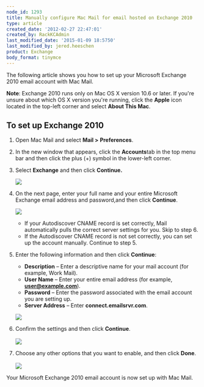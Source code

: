 ```yaml
---
node_id: 1293
title: Manually configure Mac Mail for email hosted on Exchange 2010
type: article
created_date: '2012-02-27 22:47:01'
created_by: RackKCAdmin
last_modified_date: '2015-01-09 18:5750'
last_modified_by: jered.heeschen
product: Exchange
body_format: tinymce
---
```


The following article shows you how to set up your Microsoft Exchange
2010 email account with Mac Mail.

**Note**: Exchange 2010 runs only on Mac OS X version 10.6 or later. If
you're unsure about which OS X version you're running, click the
**Apple** icon located in the top-left corner and select **About This
Mac**.

To set up Exchange 2010
-----------------------

1.  Open Mac Mail and select **Mail \>** **Preferences**.
2.  In the new window that appears, click the **Accounts**tab in the top
    menu bar and then click the plus (+) symbol in the lower-left
    corner.
3.  Select **Exchange** and then click **Continue.**

    ![](/knowledge_center/sites/default/files/field/image/MM101.png)

4.  On the next page, enter your full name and your entire Microsoft
    Exchange email address and password,and then click **Continue**.

    ![](/knowledge_center/sites/default/files/field/image/MM102.png)

    -   If your Autodiscover CNAME record is set correctly, Mail
        automatically pulls the correct server settings for you. Skip to
        step 6.
    -   If the Autodiscover CNAME record is not set correctly, you can
        set up the account manually. Continue to step 5.

5.  Enter the following information and then click **Continue**:
    -   **Description** &ndash; Enter a descriptive name for your mail account
        (for example, Work Mail).
    -   **User Name** &ndash; Enter your entire email address (for example,
        **user@example.com**).
    -   **Password** &ndash; Enter the password associated with the email
        account you are setting up.
    -   **Server Address** &ndash; Enter **connect.emailsrvr.com**.<br>
          

    ![](/knowledge_center/sites/default/files/field/image/MM104_0.png)
6.  Confirm the settings and then click **Continue**.<br>
     <br>
     ![](/knowledge_center/sites/default/files/field/image/MM103.png)
7.  Choose any other options that you want to enable, and then click
    **Done**.<br>
     <br>
     ![](/knowledge_center/sites/default/files/field/image/MM105_0.png)

Your Microsoft Exchange 2010 email account is now set up with Mac Mail.

